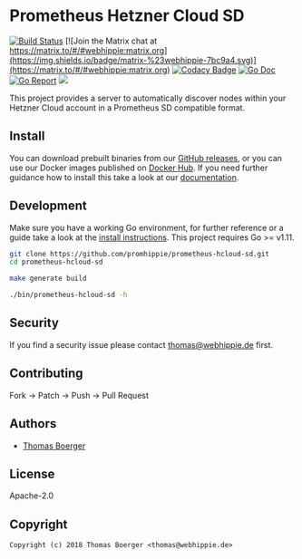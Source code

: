 # Prometheus Hetzner Cloud SD

[![Build Status](http://cloud.drone.io/api/badges/promhippie/prometheus-hcloud-sd/status.svg)](http://cloud.drone.io/promhippie/prometheus-hcloud-sd)
[![Join the Matrix chat at https://matrix.to/#/#webhippie:matrix.org](https://img.shields.io/badge/matrix-%23webhippie-7bc9a4.svg)](https://matrix.to/#/#webhippie:matrix.org)
[![Codacy Badge](https://api.codacy.com/project/badge/Grade/d7900c4c246740edb77cf29a4b1d85ee)](https://www.codacy.com/app/promhippie/prometheus-hcloud-sd?utm_source=github.com&amp;utm_medium=referral&amp;utm_content=promhippie/prometheus-hcloud-sd&amp;utm_campaign=Badge_Grade)
[![Go Doc](https://godoc.org/github.com/promhippie/prometheus-hcloud-sd?status.svg)](http://godoc.org/github.com/promhippie/prometheus-hcloud-sd)
[![Go Report](http://goreportcard.com/badge/github.com/promhippie/prometheus-hcloud-sd)](http://goreportcard.com/report/github.com/promhippie/prometheus-hcloud-sd)
[![](https://images.microbadger.com/badges/image/promhippie/prometheus-hcloud-sd.svg)](http://microbadger.com/images/promhippie/prometheus-hcloud-sd "Get your own image badge on microbadger.com")

This project provides a server to automatically discover nodes within your Hetzner Cloud account in a Prometheus SD compatible format.

## Install

You can download prebuilt binaries from our [GitHub releases](https://github.com/promhippie/prometheus-hcloud-sd/releases), or you can use our Docker images published on [Docker Hub](https://hub.docker.com/r/promhippie/prometheus-hcloud-sd/tags/). If you need further guidance how to install this take a look at our [documentation](https://promhippie.github.io/prometheus-hcloud-sd/#getting-started).

## Development

Make sure you have a working Go environment, for further reference or a guide take a look at the [install instructions](http://golang.org/doc/install.html). This project requires Go >= v1.11.

```bash
git clone https://github.com/promhippie/prometheus-hcloud-sd.git
cd prometheus-hcloud-sd

make generate build

./bin/prometheus-hcloud-sd -h
```

## Security

If you find a security issue please contact thomas@webhippie.de first.

## Contributing

Fork -> Patch -> Push -> Pull Request

## Authors

* [Thomas Boerger](https://github.com/tboerger)

## License

Apache-2.0

## Copyright

```console
Copyright (c) 2018 Thomas Boerger <thomas@webhippie.de>
```
